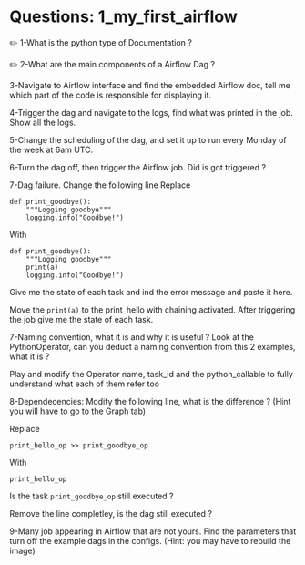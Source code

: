 # Questions: 1_my_first_airflow 

:pencil2: 1-What is the python type of Documentation ?

:pencil2: 2-What are the main components of a Airflow Dag ?

3-Navigate to Airflow interface and find the embedded Airflow doc, tell me which part of the code is responsible for displaying it.

4-Trigger the dag and navigate to the logs, find what was printed in the job. Show all the logs.

5-Change the scheduling of the dag, and set it up to run every Monday of the week at 6am UTC.

6-Turn the dag off, then trigger the Airflow job. 
Did is got triggered ?

7-Dag failure. Change the following line
Replace
```
def print_goodbye():
    """Logging goodbye"""
    logging.info("Goodbye!")
```
With
```
def print_goodbye():
    """Logging goodbye"""
    print(a)
    logging.info("Goodbye!")
```
Give me the state of each task and ind the error message and paste it here.

Move the `print(a)` to the print_hello with chaining activated.
After triggering the job give me the state of each task. 

7-Naming convention, what it is and why it is useful ? 
Look at the PythonOperator, can you deduct a naming convention from this 2 examples, what it is ?

Play and modify the Operator name, task_id and the python_callable to fully understand what each of them refer too


8-Dependecencies: Modify the following line, what is the difference ? (Hint you will have to go to the Graph tab)

Replace 
```
print_hello_op >> print_goodbye_op
``` 

With
```
print_hello_op
``` 
Is the task `print_goodbye_op` still executed ?

Remove the line completley, is the dag still executed ?

9-Many job appearing in Airflow that are not yours. Find the parameters that turn off the example dags in the configs. (Hint: you may have to rebuild the image)

